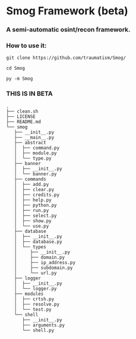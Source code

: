 # Smog Framework (beta)

### A semi-automatic osint/recon framework.

### How to use it:

`git clone https://github.com/traumatism/Smog/`

`cd Smog`

`py -m Smog`

### THIS IS IN BETA

```
.
├── clean.sh
├── LICENSE
├── README.md
└── smog
   ├── __init__.py
   ├── __main__.py
   ├── abstract
   │  ├── command.py
   │  ├── module.py
   │  └── type.py
   ├── banner
   │  ├── __init__.py
   │  └── banner.py
   ├── commands
   │  ├── add.py
   │  ├── clear.py
   │  ├── credits.py
   │  ├── help.py
   │  ├── python.py
   │  ├── run.py
   │  ├── select.py
   │  ├── show.py
   │  └── use.py
   ├── database
   │  ├── __init__.py
   │  ├── database.py
   │  └── types
   │     ├── __init__.py
   │     ├── domain.py
   │     ├── ip_address.py
   │     ├── subdomain.py
   │     └── url.py
   ├── logger
   │  ├── __init__.py
   │  └── logger.py
   ├── modules
   │  ├── crtsh.py
   │  ├── resolve.py
   │  └── test.py
   └── shell
      ├── __init__.py
      ├── arguments.py
      └── shell.py
```
